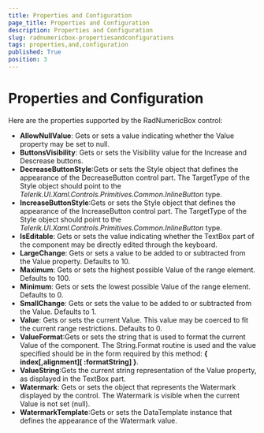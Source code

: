 ```yaml
---
title: Properties and Configuration
page_title: Properties and Configuration
description: Properties and Configuration
slug: radnumericbox-propertiesandconfigurations
tags: properties,and,configuration
published: True
position: 3
---
```


# Properties and Configuration

Here are the properties supported by the RadNumericBox control:

* **AllowNullValue**: Gets or sets a value indicating whether the Value property may be set to null.
* **ButtonsVisibility**: Gets or sets the Visibility value for the Increase and Descrease buttons.
* **DecreaseButtonStyle**:Gets or sets the Style object that defines the appearance of the DecreaseButton control part. The TargetType of the Style object should point to the *Telerik.UI.Xaml.Controls.Primitives.Common.InlineButton* type.
* **IncreaseButtonStyle**:Gets or sets the Style object that defines the appearance of the IncreaseButton control part. The TargetType of the Style object should point to the *Telerik.UI.Xaml.Controls.Primitives.Common.InlineButton* type.
* **IsEditable**: Gets or sets the value indicating whether the TextBox part of the component may be directly edited through the keyboard.
* **LargeChange**: Gets or sets a value to be added to or subtracted from the Value property. Defaults to 10.
* **Maximum**: Gets or sets the highest possible Value of the range element. Defaults to 100.
* **Minimum**: Gets or sets the lowest possible Value of the range element. Defaults to 0.
* **SmallChange**: Gets or sets the value to be added to or subtracted from the Value. Defaults to 1.
* **Value**: Gets or sets the current Value. This value may be coerced to fit the current range restrictions. Defaults to 0.
* **ValueFormat**:Gets or sets the string that is used to format the current Value of the component.
The String.Format routine is used and the value specified should be in the form required by this method: **{ index[,alignment][ :formatString] }**.
* **ValueString**:Gets the current string representation of the Value property, as displayed in the TextBox part.
* **Watermark**: Gets or sets the object that represents the Watermark displayed by the control. The Watermark is visible when the current Value is not set (null).
* **WatermarkTemplate**:Gets or sets the DataTemplate instance that defines the appearance of the Watermark value.